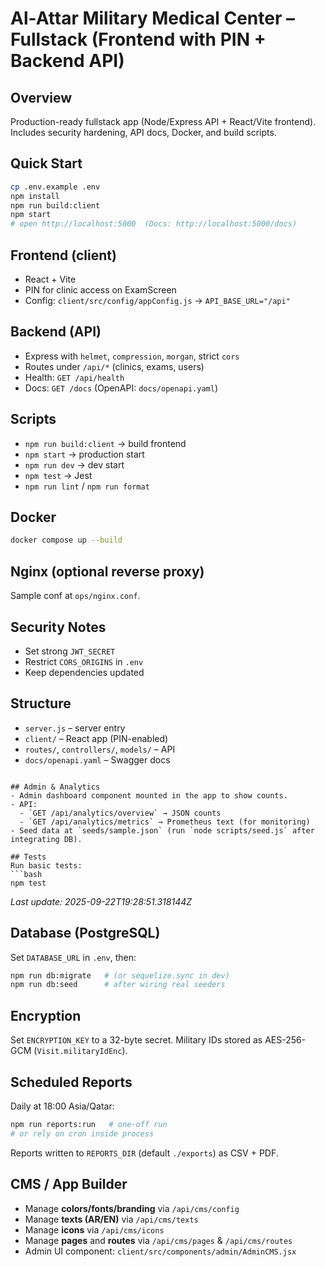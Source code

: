# Al-Attar Military Medical Center – Fullstack (Frontend with PIN + Backend API)

## Overview
Production-ready fullstack app (Node/Express API + React/Vite frontend). Includes security hardening, API docs, Docker, and build scripts.

## Quick Start
```bash
cp .env.example .env
npm install
npm run build:client
npm start
# open http://localhost:5000  (Docs: http://localhost:5000/docs)
```

## Frontend (client)
- React + Vite
- PIN for clinic access on ExamScreen
- Config: `client/src/config/appConfig.js` → `API_BASE_URL="/api"`

## Backend (API)
- Express with `helmet`, `compression`, `morgan`, strict `cors`
- Routes under `/api/*` (clinics, exams, users)
- Health: `GET /api/health`
- Docs: `GET /docs` (OpenAPI: `docs/openapi.yaml`)

## Scripts
- `npm run build:client` → build frontend
- `npm start` → production start
- `npm run dev` → dev start
- `npm test` → Jest
- `npm run lint` / `npm run format`

## Docker
```bash
docker compose up --build
```

## Nginx (optional reverse proxy)
Sample conf at `ops/nginx.conf`.

## Security Notes
- Set strong `JWT_SECRET`
- Restrict `CORS_ORIGINS` in `.env`
- Keep dependencies updated

## Structure
- `server.js` – server entry
- `client/` – React app (PIN-enabled)
- `routes/`, `controllers/`, `models/` – API
- `docs/openapi.yaml` – Swagger docs
```

## Admin & Analytics
- Admin dashboard component mounted in the app to show counts.
- API:
  - `GET /api/analytics/overview` → JSON counts
  - `GET /api/analytics/metrics` → Prometheus text (for monitoring)
- Seed data at `seeds/sample.json` (run `node scripts/seed.js` after integrating DB).

## Tests
Run basic tests:
```bash
npm test
```

_Last update: 2025-09-22T19:28:51.318144Z_


## Database (PostgreSQL)
Set `DATABASE_URL` in `.env`, then:
```bash
npm run db:migrate   # (or sequelize.sync in dev)
npm run db:seed      # after wiring real seeders
```

## Encryption
Set `ENCRYPTION_KEY` to a 32-byte secret. Military IDs stored as AES-256-GCM (`Visit.militaryIdEnc`).

## Scheduled Reports
Daily at 18:00 Asia/Qatar:
```bash
npm run reports:run   # one-off run
# or rely on cron inside process
```
Reports written to `REPORTS_DIR` (default `./exports`) as CSV + PDF.


## CMS / App Builder
- Manage **colors/fonts/branding** via `/api/cms/config`
- Manage **texts (AR/EN)** via `/api/cms/texts`
- Manage **icons** via `/api/cms/icons`
- Manage **pages** and **routes** via `/api/cms/pages` & `/api/cms/routes`
- Admin UI component: `client/src/components/admin/AdminCMS.jsx`
